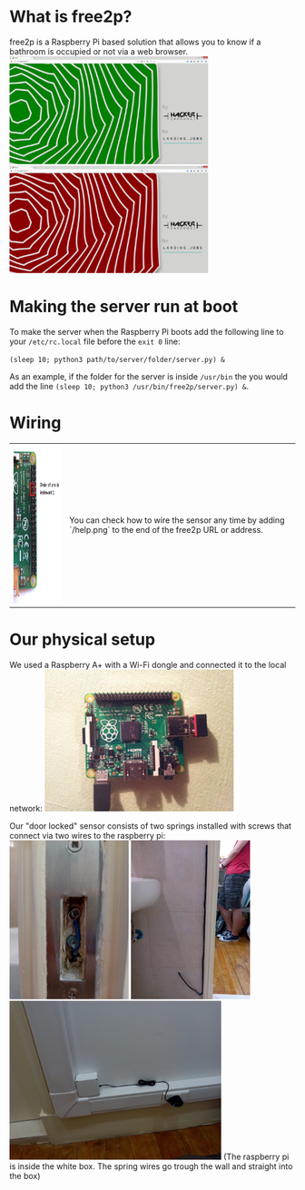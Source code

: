 # What is free2p?

free2p is a Raspberry Pi based solution that allows you to know if a bathroom is occupied or not via a web browser.<br>
<img src="https://github.com/HackerSchool/free2p/blob/master/media/5free2p.PNG" width="350" >
<img src="https://github.com/HackerSchool/free2p/blob/master/media/6busy2p.PNG" width="350" >

# Making the server run at boot

To make the server when the Raspberry Pi boots add the following line to your `/etc/rc.local` file before the `exit 0` line:

`(sleep 10; python3 path/to/server/folder/server.py) &`

As an example, if the folder for the server is inside `/usr/bin` the you would add the line `(sleep 10; python3 /usr/bin/free2p/server.py) &`.

# Wiring
<table>
    <tr>
        <td><img src="https://github.com/HackerSchool/free2p/blob/master/help.png" height="280" ></td>
        <td>You can check how to wire the sensor any time by adding `/help.png` to the end of the free2p URL or address.</td>
    </tr>
</table>

# Our physical setup
We used a Raspberry A+ with a Wi-Fi dongle and connected it to the local network:
<img src="https://github.com/HackerSchool/free2p/blob/master/media/1raspAplus.jpg" height="250">

Our "door locked" sensor consists of two springs installed with screws that connect via two wires to the raspberry pi:<br>
<img src="https://github.com/HackerSchool/free2p/blob/master/media/2Lock.jpg" height="280">
<img src="https://github.com/HackerSchool/free2p/blob/master/media/3Inside.jpg" height="280">
<img src="https://github.com/HackerSchool/free2p/blob/master/media/4Outside.jpg" height="280">
(The raspberry pi is inside the white box. The spring wires go trough the wall and straight into the box)

